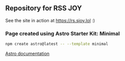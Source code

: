 ## Repository for RSS JOY

See the site in action at https://rs.sjoy.lol :)


### Page created using Astro Starter Kit: Minimal

```sh
npm create astro@latest -- --template minimal
```
[Astro documentation](https://docs.astro.build)
